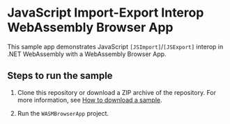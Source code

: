 # JavaScript Import-Export Interop WebAssembly Browser App

This sample app demonstrates JavaScript `[JSImport]`/`[JSExport]` interop in .NET WebAssembly with a WebAssembly Browser App.

<!-- Enable link after publishing article
For more information, see [JavaScript `[JSImport]`/`[JSExport]` interop in .NET WebAssembly](https://learn.microsoft.com/aspnet/core/client-side/dotnet-interop/).
-->

## Steps to run the sample

1. Clone this repository or download a ZIP archive of the repository. For more information, see [How to download a sample](https://learn.microsoft.com/aspnet/core/introduction-to-aspnet-core#how-to-download-a-sample).

1. Run the `WASMBrowserApp` project.
